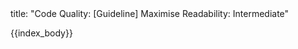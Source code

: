 <frontmatter>
title: "Code Quality: [Guideline] Maximise Readability: Intermediate"
</frontmatter>

{{index_body}}
